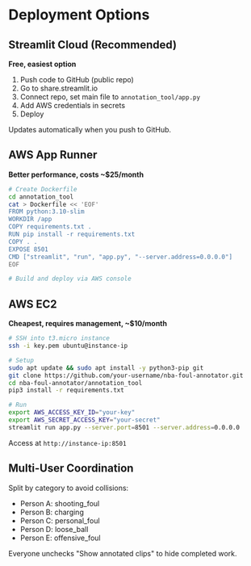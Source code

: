 # Deployment Options

## Streamlit Cloud (Recommended)

**Free, easiest option**

1. Push code to GitHub (public repo)
2. Go to share.streamlit.io
3. Connect repo, set main file to `annotation_tool/app.py`
4. Add AWS credentials in secrets
5. Deploy

Updates automatically when you push to GitHub.

## AWS App Runner

**Better performance, costs ~$25/month**

```bash
# Create Dockerfile
cd annotation_tool
cat > Dockerfile << 'EOF'
FROM python:3.10-slim
WORKDIR /app
COPY requirements.txt .
RUN pip install -r requirements.txt
COPY . .
EXPOSE 8501
CMD ["streamlit", "run", "app.py", "--server.address=0.0.0.0"]
EOF

# Build and deploy via AWS console
```

## AWS EC2

**Cheapest, requires management, ~$10/month**

```bash
# SSH into t3.micro instance
ssh -i key.pem ubuntu@instance-ip

# Setup
sudo apt update && sudo apt install -y python3-pip git
git clone https://github.com/your-username/nba-foul-annotator.git
cd nba-foul-annotator/annotation_tool
pip3 install -r requirements.txt

# Run
export AWS_ACCESS_KEY_ID="your-key"
export AWS_SECRET_ACCESS_KEY="your-secret"
streamlit run app.py --server.port=8501 --server.address=0.0.0.0
```

Access at `http://instance-ip:8501`

## Multi-User Coordination

Split by category to avoid collisions:
- Person A: shooting_foul
- Person B: charging
- Person C: personal_foul
- Person D: loose_ball
- Person E: offensive_foul

Everyone unchecks "Show annotated clips" to hide completed work.
